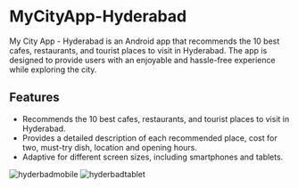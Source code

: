 # MyCityApp-Hyderabad
My City App - Hyderabad is an Android app that recommends the 10 best cafes, restaurants, and tourist places to visit in Hyderabad. The app is designed to provide users 
with an enjoyable and hassle-free experience while exploring the city.

## Features
- Recommends the 10 best cafes, restaurants, and tourist places to visit in Hyderabad.
- Provides a detailed description of each recommended place, cost for two, must-try dish, location and opening hours.
- Adaptive for different screen sizes, including smartphones and tablets.

![hyderbadmobile](https://user-images.githubusercontent.com/123194054/235917621-3e1caa86-d45a-4635-adbf-ce44d02272c1.gif)         ![hyderbadtablet](https://user-images.githubusercontent.com/123194054/235917991-1cf30f5c-7500-4619-a27a-010bec2b4243.gif)



